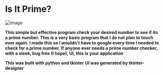 # Is It Prime?
![image](https://user-images.githubusercontent.com/101545981/228411081-cbf6846b-8c7c-417f-b79d-4e8edd083e44.png)


**This simple but effective program check your desired number to see if its a prime number. This is a very basic program that I do not plan to touch ever again. I made this so I wouldn't have to google every time I needed to check for a prime number. If anyone ever needs a prime number checker, with a sleek, bug free (I hope), UI, this is your application**

__This was built with python and tkinter__
__UI was generated by tkinter-designer__
